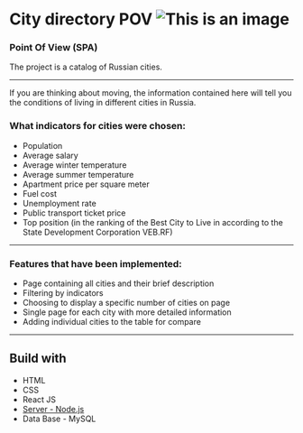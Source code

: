# City directory POV  ![This is an image](https://cdn-icons.flaticon.com/png/512/1287/premium/1287899.png?token=exp=1648023829~hmac=23a17a3741b8e4f57eb6fde62208b0b2)
### Point Of View (SPA)

The project is a catalog of Russian cities.
<hr>
If you are thinking about moving, the information contained here will tell you the conditions of living in different cities in Russia. 

### What indicators for cities were chosen:
- Population
- Average salary
- Average winter temperature
- Average summer temperature
- Apartment price per square meter
- Fuel cost
- Unemployment rate
- Public transport ticket price
- Top position (in the ranking of the Best City to Live in according to the State Development Corporation VEB.RF)

<hr>

### Features that have been implemented:
- Page containing all cities and their brief description
- Filtering by indicators
- Choosing to display a specific number of cities on page
- Single page for each city with more detailed information
- Adding individual cities to the table for compare

<hr>

## Build with
- HTML
- CSS
- React JS
- [Server - Node.js](https://github.com/medoviychai/city-directory-server)
- Data Base - MySQL
